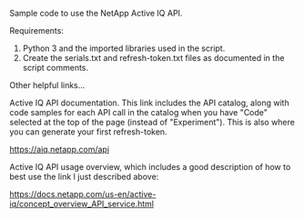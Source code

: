 Sample code to use the NetApp Active IQ API.

Requirements:
  1. Python 3 and the imported libraries used in the script.
  2. Create the serials.txt and refresh-token.txt files as documented in the script comments.

Other helpful links...

Active IQ API documentation.  This link includes the API catalog, along with code samples for each
API call in the catalog when you have "Code" selected at the top of the page (instead of "Experiment").
This is also where you can generate your first refresh-token.

https://aiq.netapp.com/api

Active IQ API usage overview, which includes a good description of how to best use the link I just
described above:

https://docs.netapp.com/us-en/active-iq/concept_overview_API_service.html
